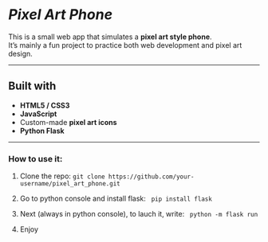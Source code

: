 # ***Pixel Art Phone***

This is a small web app that simulates a **pixel art style phone**.  
It’s mainly a fun project to practice both web development and pixel art design.

---

## Built with

- **HTML5 / CSS3**
- **JavaScript**
- Custom-made **pixel art icons**
- **Python Flask**

---

### How to use it:
1. Clone the repo:
   ``` git clone https://github.com/your-username/pixel_art_phone.git ```

2. Go to python console and install flask:
   ``` pip install flask```

3. Next (always in python console), to lauch it, write:
   ``` python -m flask run```
   
4. Enjoy
